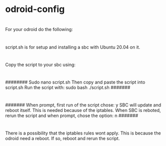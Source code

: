 # odroid-config
#
For your odroid do the following:
#
#
#
script.sh is for setup and installing a sbc with Ubuntu 20.04 on it.
#
Copy the script to your sbc using:
#
#
#
########
Sudo nano script.sh
Then copy and paste the script into script.sh
Run the script with: sudo bash ./script.sh
#######
#
#
#######
When prompt, first run of the script chose: y
SBC will update and reboot itself. This is needed because of the iptables.
When SBC is reboted, rerun the script and when prompt, chose the option: n
#######
#
#
#
#
There is a possibility that the iptables rules wont apply. This is because the odroid need a reboot. If so, reboot and rerun the script.

